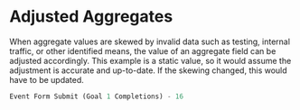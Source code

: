 # Adjusted Aggregates

When aggregate values are skewed by invalid data such as testing, internal traffic, or other identified means, the value of an aggregate field can be adjusted accordingly. This example is a static value, so it would assume the adjustment is accurate and up-to-date. If the skewing changed, this would have to be updated.

```SQL
Event Form Submit (Goal 1 Completions) - 16
```
